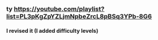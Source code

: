 ### ty https://youtube.com/playlist?list=PL3pKgZpYZLjmNpbeZrcL8pBSq3YPb-8G6
#### I revised it (I added difficulty levels)
